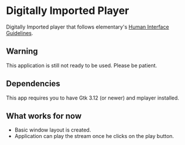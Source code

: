 # Digitally Imported Player

Digitally Imported player that follows elementary's [Human Interface Guidelines](https://elementary.io/docs/human-interface-guidelines).

## Warning

This application is still not ready to be used. Please be patient.

## Dependencies

This app requires you to have Gtk 3.12 (or newer) and mplayer installed.

## What works for now

* Basic window layout is created.
* Application can play the stream once he clicks on the play button.
